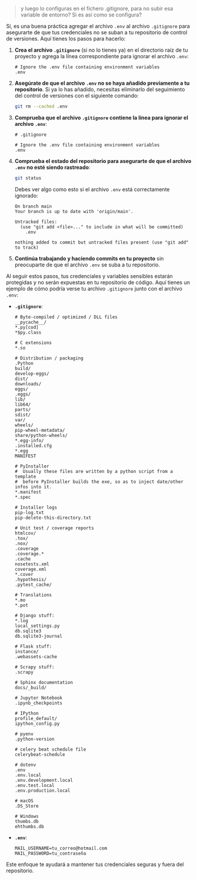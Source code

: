 > y luego lo configuras en el fichero .gitignore, para no subir esa variable de entorno? Si es así como se configura?

Sí, es una buena práctica agregar el archivo `.env` al archivo `.gitignore` para asegurarte de que tus credenciales no se suban a tu repositorio de control de versiones. Aquí tienes los pasos para hacerlo:

1. **Crea el archivo `.gitignore`** (si no lo tienes ya) en el directorio raíz de tu proyecto y agrega la línea correspondiente para ignorar el archivo `.env`:

   ```plaintext
   # Ignore the .env file containing environment variables
   .env
   ```

2. **Asegúrate de que el archivo `.env` no se haya añadido previamente a tu repositorio**. Si ya lo has añadido, necesitas eliminarlo del seguimiento del control de versiones con el siguiente comando:

   ```bash
   git rm --cached .env
   ```

3. **Comprueba que el archivo `.gitignore` contiene la línea para ignorar el archivo `.env`**:

   ```plaintext
   # .gitignore

   # Ignore the .env file containing environment variables
   .env
   ```

4. **Comprueba el estado del repositorio para asegurarte de que el archivo `.env` no esté siendo rastreado**:

   ```bash
   git status
   ```

   Debes ver algo como esto si el archivo `.env` está correctamente ignorado:

   ```plaintext
   On branch main
   Your branch is up to date with 'origin/main'.

   Untracked files:
     (use "git add <file>..." to include in what will be committed)
       .env

   nothing added to commit but untracked files present (use "git add" to track)
   ```

5. **Continúa trabajando y haciendo commits en tu proyecto** sin preocuparte de que el archivo `.env` se suba a tu repositorio.

Al seguir estos pasos, tus credenciales y variables sensibles estarán protegidas y no serán expuestas en tu repositorio de código. Aquí tienes un ejemplo de cómo podría verse tu archivo `.gitignore` junto con el archivo `.env`:

- **`.gitignore`**:

  ```plaintext
  # Byte-compiled / optimized / DLL files
  __pycache__/
  *.py[cod]
  *$py.class

  # C extensions
  *.so

  # Distribution / packaging
  .Python
  build/
  develop-eggs/
  dist/
  downloads/
  eggs/
  .eggs/
  lib/
  lib64/
  parts/
  sdist/
  var/
  wheels/
  pip-wheel-metadata/
  share/python-wheels/
  *.egg-info/
  .installed.cfg
  *.egg
  MANIFEST

  # PyInstaller
  #  Usually these files are written by a python script from a template
  #  before PyInstaller builds the exe, so as to inject date/other infos into it.
  *.manifest
  *.spec

  # Installer logs
  pip-log.txt
  pip-delete-this-directory.txt

  # Unit test / coverage reports
  htmlcov/
  .tox/
  .nox/
  .coverage
  .coverage.*
  .cache
  nosetests.xml
  coverage.xml
  *.cover
  .hypothesis/
  .pytest_cache/

  # Translations
  *.mo
  *.pot

  # Django stuff:
  *.log
  local_settings.py
  db.sqlite3
  db.sqlite3-journal

  # Flask stuff:
  instance/
  .webassets-cache

  # Scrapy stuff:
  .scrapy

  # Sphinx documentation
  docs/_build/

  # Jupyter Notebook
  .ipynb_checkpoints

  # IPython
  profile_default/
  ipython_config.py

  # pyenv
  .python-version

  # celery beat schedule file
  celerybeat-schedule

  # dotenv
  .env
  .env.local
  .env.development.local
  .env.test.local
  .env.production.local

  # macOS
  .DS_Store

  # Windows
  thumbs.db
  ehthumbs.db
  ```

- **`.env`**:

  ```plaintext
  MAIL_USERNAME=tu_correo@hotmail.com
  MAIL_PASSWORD=tu_contraseña
  ```

Este enfoque te ayudará a mantener tus credenciales seguras y fuera del repositorio.
